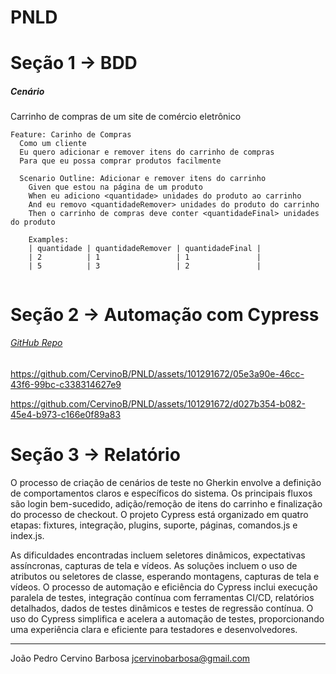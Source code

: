 # PNLD

# Seção 1 -> BDD

##### Cenário
Carrinho de compras de um site de comércio eletrônico

```Gherkin
Feature: Carinho de Compras
  Como um cliente
  Eu quero adicionar e remover itens do carrinho de compras
  Para que eu possa comprar produtos facilmente

  Scenario Outline: Adicionar e remover itens do carrinho
    Given que estou na página de um produto
    When eu adiciono <quantidade> unidades do produto ao carrinho
    And eu removo <quantidadeRemover> unidades do produto do carrinho
    Then o carrinho de compras deve conter <quantidadeFinal> unidades do produto

	Examples: 
	| quantidade | quantidadeRemover | quantidadeFinal |
	| 2          | 1                 | 1               |
	| 5          | 3                 | 2               |
  
```

# Seção 2 -> Automação com Cypress
###### [GitHub Repo](https://github.com/CervinoB/PNLD)


https://github.com/CervinoB/PNLD/assets/101291672/05e3a90e-46cc-43f6-99bc-c338314627e9



https://github.com/CervinoB/PNLD/assets/101291672/d027b354-b082-45e4-b973-c166e0f89a83


# Seção 3 -> Relatório


O processo de criação de cenários de teste no Gherkin envolve a definição de comportamentos claros e específicos do sistema. Os principais fluxos são login bem-sucedido, adição/remoção de itens do carrinho e finalização do processo de checkout. O projeto Cypress está organizado em quatro etapas: fixtures, integração, plugins, suporte, páginas, comandos.js e index.js.

As dificuldades encontradas incluem seletores dinâmicos, expectativas assíncronas, capturas de tela e vídeos. As soluções incluem o uso de atributos ou seletores de classe, esperando montagens, capturas de tela e vídeos. O processo de automação e eficiência do Cypress inclui execução paralela de testes, integração contínua com ferramentas CI/CD, relatórios detalhados, dados de testes dinâmicos e testes de regressão contínua. O uso do Cypress simplifica e acelera a automação de testes, proporcionando uma experiência clara e eficiente para testadores e desenvolvedores.

---
João Pedro Cervino Barbosa
jcervinobarbosa@gmail.com
